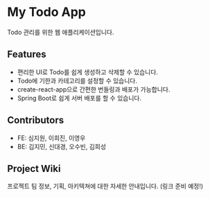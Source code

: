 # My Todo App

Todo 관리를 위한 웹 애플리케이션입니다.

## Features

- 편리한 UI로 Todo를 쉽게 생성하고 삭제할 수 있습니다.
- Todo에 기한과 카테고리를 설정할 수 있습니다.
- create-react-app으로 간편한 번들링과 배포가 가능합니다.
- Spring Boot로 쉽게 서버 배포를 할 수 있습니다.

## Contributors

- FE: 심지원, 이희진, 이영우
- BE: 김지민, 신대경, 오수빈, 김희성

## Project Wiki

프로젝트 팀 정보, 기획, 아키텍쳐에 대한 자세한 안내입니다.
(링크 준비 예정!)
